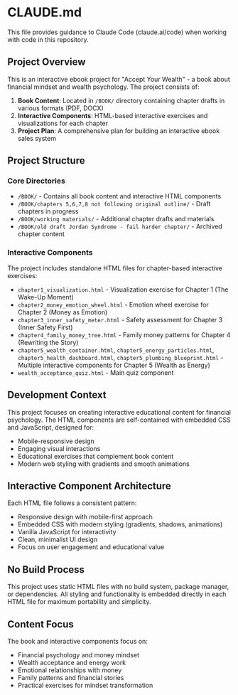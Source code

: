 # CLAUDE.md

This file provides guidance to Claude Code (claude.ai/code) when working with code in this repository.

## Project Overview

This is an interactive ebook project for "Accept Your Wealth" - a book about financial mindset and wealth psychology. The project consists of:

1. **Book Content**: Located in `/BOOK/` directory containing chapter drafts in various formats (PDF, DOCX)
2. **Interactive Components**: HTML-based interactive exercises and visualizations for each chapter
3. **Project Plan**: A comprehensive plan for building an interactive ebook sales system

## Project Structure

### Core Directories
- `/BOOK/` - Contains all book content and interactive HTML components
- `/BOOK/chapters 5,6,7,8 not following original outline/` - Draft chapters in progress
- `/BOOK/working materials/` - Additional chapter drafts and materials
- `/BOOK/old draft Jordan Syndrome - fail harder chapter/` - Archived chapter content

### Interactive Components
The project includes standalone HTML files for chapter-based interactive exercises:
- `chapter1_visualization.html` - Visualization exercise for Chapter 1 (The Wake-Up Moment)
- `chapter2_money_emotion_wheel.html` - Emotion wheel exercise for Chapter 2 (Money as Emotion)
- `chapter3_inner_safety_meter.html` - Safety assessment for Chapter 3 (Inner Safety First)
- `chapter4_family_money_tree.html` - Family money patterns for Chapter 4 (Rewriting the Story)
- `chapter5_wealth_container.html`, `chapter5_energy_particles.html`, `chapter5_health_dashboard.html`, `chapter5_plumbing_blueprint.html` - Multiple interactive components for Chapter 5 (Wealth as Energy)
- `wealth_acceptance_quiz.html` - Main quiz component

## Development Context

This project focuses on creating interactive educational content for financial psychology. The HTML components are self-contained with embedded CSS and JavaScript, designed for:
- Mobile-responsive design
- Engaging visual interactions
- Educational exercises that complement book content
- Modern web styling with gradients and smooth animations

## Interactive Component Architecture

Each HTML file follows a consistent pattern:
- Responsive design with mobile-first approach
- Embedded CSS with modern styling (gradients, shadows, animations)
- Vanilla JavaScript for interactivity
- Clean, minimalist UI design
- Focus on user engagement and educational value

## No Build Process

This project uses static HTML files with no build system, package manager, or dependencies. All styling and functionality is embedded directly in each HTML file for maximum portability and simplicity.

## Content Focus

The book and interactive components focus on:
- Financial psychology and money mindset
- Wealth acceptance and energy work
- Emotional relationships with money
- Family patterns and financial stories
- Practical exercises for mindset transformation